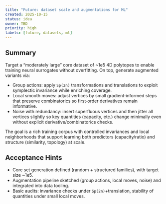 ```yaml
---
title: "Future: dataset scale and augmentations for ML"
created: 2025-10-15
status: idea
owner: TBD
priority: high
labels: [future, datasets, ml]
---
```


## Summary

Target a “moderately large” core dataset of ~1e5 4D polytopes to enable training neural surrogates without overfitting. On top, generate augmented variants via:

- Group actions: apply `Sp(2n)` transformations and translations to exploit symplectic invariance while enriching coverage.
- Local smooth moves: adjust vertices by small gradient‑informed steps that preserve combinatorics so first‑order derivatives remain informative.
- Noise with redundancy: insert superfluous vertices and then jitter all vertices slightly so key quantities (capacity, etc.) change minimally even without explicit derivative/combinatorics checks.

The goal is a rich training corpus with controlled invariances and local neighborhoods that support learning both predictors (capacity/ratio) and structure (similarity, topology) at scale.

## Acceptance Hints

- Core set generation defined (random + structured families), with target size ~1e5.
- Augmentation pipeline sketched (group actions, local moves, noise) and integrated into data tooling.
- Basic audits: invariance checks under `Sp(2n)`+translation, stability of quantities under small local moves.

